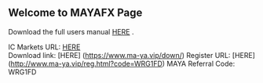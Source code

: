 ## Welcome to MAYAFX Page

Download the full users manual [HERE](https://github.com/MAYAFX/usermanual_cn/blob/09796e4cbbaedc814d0d4b0fa850a8a45548086c/MAYA%E5%85%A8%E5%A5%97%E6%B5%81%E7%A8%8B.pdf) .

IC Markets URL: [HERE](https://icmarkets-zhq.com/)     
Download link: [HERE] (https://www.ma-ya.vip/down/)
Register URL: [HERE] (http://www.ma-ya.vip/reg.html?code=WRG1FD)
MAYA Referral Code: WRG1FD
